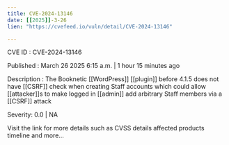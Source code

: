 ```yaml
---
title: CVE-2024-13146
date: [[2025]]-3-26
lien: "https://cvefeed.io/vuln/detail/CVE-2024-13146"

---
```


CVE ID : CVE-2024-13146

Published :  March 26
2025
6:15 a.m. | 1 hour
15 minutes ago

Description : The Booknetic  [[WordPress]] [[plugin]] before 4.1.5 does not have [[CSRF]] check when creating Staff accounts
which could allow [[attacker]]s to make logged in [[admin]] add arbitrary Staff members via a [[CSRF]] attack

Severity: 0.0 | NA

Visit the link for more details
such as CVSS details
affected products
timeline
and more...
